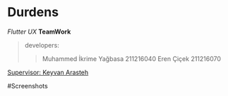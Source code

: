 # Durdens

*Flutter* *UX* **TeamWork**

>developers:
>>Muhammed İkrime Yağbasa 211216040
>>Eren Çiçek 211216070

[Supervisor: Keyvan Arasteh](https://github.com/keyvanarasteh/)

#Screenshots
